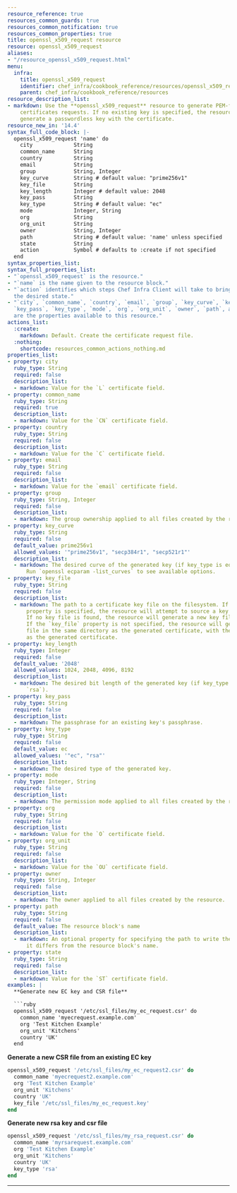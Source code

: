 ```yaml
---
resource_reference: true
resources_common_guards: true
resources_common_notification: true
resources_common_properties: true
title: openssl_x509_request resource
resource: openssl_x509_request
aliases:
- "/resource_openssl_x509_request.html"
menu:
  infra:
    title: openssl_x509_request
    identifier: chef_infra/cookbook_reference/resources/openssl_x509_request openssl_x509_request
    parent: chef_infra/cookbook_reference/resources
resource_description_list:
- markdown: Use the **openssl_x509_request** resource to generate PEM-formatted x509
    certificates requests. If no existing key is specified, the resource will automatically
    generate a passwordless key with the certificate.
resource_new_in: '14.4'
syntax_full_code_block: |-
  openssl_x509_request 'name' do
    city             String
    common_name      String
    country          String
    email            String
    group            String, Integer
    key_curve        String # default value: "prime256v1"
    key_file         String
    key_length       Integer # default value: 2048
    key_pass         String
    key_type         String # default value: "ec"
    mode             Integer, String
    org              String
    org_unit         String
    owner            String, Integer
    path             String # default value: 'name' unless specified
    state            String
    action           Symbol # defaults to :create if not specified
  end
syntax_properties_list:
syntax_full_properties_list:
- "`openssl_x509_request` is the resource."
- "`name` is the name given to the resource block."
- "`action` identifies which steps Chef Infra Client will take to bring the node into
  the desired state."
- "`city`, `common_name`, `country`, `email`, `group`, `key_curve`, `key_file`, `key_length`,
  `key_pass`, `key_type`, `mode`, `org`, `org_unit`, `owner`, `path`, and `state`
  are the properties available to this resource."
actions_list:
  :create:
    markdown: Default. Create the certificate request file.
  :nothing:
    shortcode: resources_common_actions_nothing.md
properties_list:
- property: city
  ruby_type: String
  required: false
  description_list:
  - markdown: Value for the `L` certificate field.
- property: common_name
  ruby_type: String
  required: true
  description_list:
  - markdown: Value for the `CN` certificate field.
- property: country
  ruby_type: String
  required: false
  description_list:
  - markdown: Value for the `C` certificate field.
- property: email
  ruby_type: String
  required: false
  description_list:
  - markdown: Value for the `email` certificate field.
- property: group
  ruby_type: String, Integer
  required: false
  description_list:
  - markdown: The group ownership applied to all files created by the resource.
- property: key_curve
  ruby_type: String
  required: false
  default_value: prime256v1
  allowed_values: '"prime256v1", "secp384r1", "secp521r1"'
  description_list:
  - markdown: The desired curve of the generated key (if key_type is equal to `ec`).
      Run `openssl ecparam -list_curves` to see available options.
- property: key_file
  ruby_type: String
  required: false
  description_list:
  - markdown: The path to a certificate key file on the filesystem. If the `key_file`
      property is specified, the resource will attempt to source a key from this location.
      If no key file is found, the resource will generate a new key file at this location.
      If the `key_file` property is not specified, the resource will generate a key
      file in the same directory as the generated certificate, with the same name
      as the generated certificate.
- property: key_length
  ruby_type: Integer
  required: false
  default_value: '2048'
  allowed_values: 1024, 2048, 4096, 8192
  description_list:
  - markdown: The desired bit length of the generated key (if key_type is equal to
      `rsa`).
- property: key_pass
  ruby_type: String
  required: false
  description_list:
  - markdown: The passphrase for an existing key's passphrase.
- property: key_type
  ruby_type: String
  required: false
  default_value: ec
  allowed_values: '"ec", "rsa"'
  description_list:
  - markdown: The desired type of the generated key.
- property: mode
  ruby_type: Integer, String
  required: false
  description_list:
  - markdown: The permission mode applied to all files created by the resource.
- property: org
  ruby_type: String
  required: false
  description_list:
  - markdown: Value for the `O` certificate field.
- property: org_unit
  ruby_type: String
  required: false
  description_list:
  - markdown: Value for the `OU` certificate field.
- property: owner
  ruby_type: String, Integer
  required: false
  description_list:
  - markdown: The owner applied to all files created by the resource.
- property: path
  ruby_type: String
  required: false
  default_value: The resource block's name
  description_list:
  - markdown: An optional property for specifying the path to write the file to if
      it differs from the resource block's name.
- property: state
  ruby_type: String
  required: false
  description_list:
  - markdown: Value for the `ST` certificate field.
examples: |
  **Generate new EC key and CSR file**

  ```ruby
  openssl_x509_request '/etc/ssl_files/my_ec_request.csr' do
    common_name 'myecrequest.example.com'
    org 'Test Kitchen Example'
    org_unit 'Kitchens'
    country 'UK'
  end
  ```

  **Generate a new CSR file from an existing EC key**

  ```ruby
  openssl_x509_request '/etc/ssl_files/my_ec_request2.csr' do
    common_name 'myecrequest2.example.com'
    org 'Test Kitchen Example'
    org_unit 'Kitchens'
    country 'UK'
    key_file '/etc/ssl_files/my_ec_request.key'
  end
  ```

  **Generate new rsa key and csr file**

  ```ruby
  openssl_x509_request '/etc/ssl_files/my_rsa_request.csr' do
    common_name 'myrsarequest.example.com'
    org 'Test Kitchen Example'
    org_unit 'Kitchens'
    country 'UK'
    key_type 'rsa'
  end
  ```
---
```

